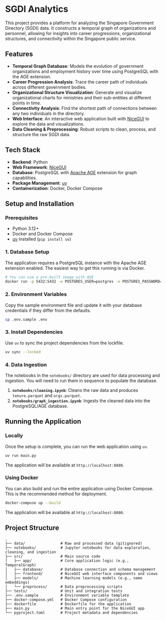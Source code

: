 # SGDI Analytics

This project provides a platform for analyzing the Singapore Government Directory (SGDI) data. It constructs a temporal graph of organizations and personnel, allowing for insights into career progressions, organizational structures, and connectivity within the Singapore public service.

## Features

-   **Temporal Graph Database**: Models the evolution of government organizations and employment history over time using PostgreSQL with the AGE extension.
-   **Career Progression Analysis**: Trace the career path of individuals across different government bodies.
-   **Organizational Structure Visualization**: Generate and visualize organizational charts for ministries and their sub-entities at different points in time.
-   **Connectivity Analysis**: Find the shortest path of connections between any two individuals in the directory.
-   **Web Interface**: An interactive web application built with [NiceGUI](https://nicegui.io/) to explore the data and visualizations.
-   **Data Cleaning & Preprocessing**: Robust scripts to clean, process, and structure the raw SGDI data.

## Tech Stack

-   **Backend**: Python
-   **Web Framework**: [NiceGUI](https://nicegui.io/)
-   **Database**: PostgreSQL with [Apache AGE](https://age.apache.org/) extension for graph capabilities.
-   **Package Management**: [uv](https://github.com/astral-sh/uv)
-   **Containerization**: Docker, Docker Compose

## Setup and Installation

### Prerequisites

-   Python 3.12+
-   Docker and Docker Compose
-   [uv](https://github.com/astral-sh/uv) installed (`pip install uv`)

### 1. Database Setup

The application requires a PostgreSQL instance with the Apache AGE extension enabled. The easiest way to get this running is via Docker.

```bash
# You can use a pre-built image with AGE
docker run -p 5432:5432 -e POSTGRES_USER=postgres -e POSTGRES_PASSWORD=postgres -e POSTGRES_DB=searchgov --name age_db -d apache/age
```

### 2. Environment Variables

Copy the sample environment file and update it with your database credentials if they differ from the defaults.

```bash
cp .env.sample .env
```

### 3. Install Dependencies

Use `uv` to sync the project dependencies from the lockfile.

```bash
uv sync --locked
```

### 4. Data Ingestion

The notebooks in the `notebooks/` directory are used for data processing and ingestion. You will need to run them in sequence to populate the database.

1.  **`notebooks/cleaning.ipynb`**: Cleans the raw data and produces `tenure.parquet` and `orgs.parquet`.
2.  **`notebooks/graph_ingestion.ipynb`**: Ingests the cleaned data into the PostgreSQL/AGE database.

## Running the Application

### Locally

Once the setup is complete, you can run the web application using `uv`.

```bash
uv run main.py
```

The application will be available at `http://localhost:8080`.

### Using Docker

You can also build and run the entire application using Docker Compose. This is the recommended method for deployment.

```bash
docker-compose up --build
```

The application will be available at `http://localhost:8080`.

## Project Structure

```
.
├── data/                # Raw and processed data (gitignored)
├── notebooks/           # Jupyter notebooks for data exploration, cleaning, and ingestion
├── src/                 # Main source code
│   ├── app/             # Core application logic (e.g., TemporalGraph)
│   ├── database/        # Database connection and schema management
│   ├── frontend/        # NiceGUI web interface components and views
│   ├── models/          # Machine learning models (e.g., name embeddings)
│   └── preprocess/      # Data preprocessing scripts
├── tests/               # Unit and integration tests
├── .env.sample          # Environment variable template
├── docker-compose.yml   # Docker Compose configuration
├── dockerfile           # Dockerfile for the application
├── main.py              # Main entry point for the NiceGUI app
└── pyproject.toml       # Project metadata and dependencies
```
